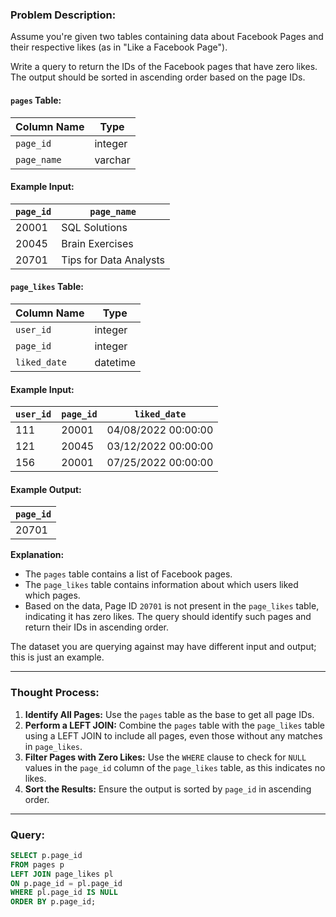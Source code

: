 ### Problem Description:
Assume you're given two tables containing data about Facebook Pages and their respective likes (as in "Like a Facebook Page").

Write a query to return the IDs of the Facebook pages that have zero likes. The output should be sorted in ascending order based on the page IDs.

#### `pages` Table:
| Column Name | Type    |
|-------------|---------|
| `page_id`   | integer |
| `page_name` | varchar |

#### Example Input:
| `page_id` | `page_name`           |
|-----------|-----------------------|
| 20001     | SQL Solutions         |
| 20045     | Brain Exercises       |
| 20701     | Tips for Data Analysts|

#### `page_likes` Table:
| Column Name | Type       |
|-------------|------------|
| `user_id`   | integer    |
| `page_id`   | integer    |
| `liked_date`| datetime   |

#### Example Input:
| `user_id` | `page_id` | `liked_date`          |
|-----------|-----------|-----------------------|
| 111       | 20001     | 04/08/2022 00:00:00  |
| 121       | 20045     | 03/12/2022 00:00:00  |
| 156       | 20001     | 07/25/2022 00:00:00  |

#### Example Output:
| `page_id` |
|-----------|
| 20701     |

**Explanation:**
- The `pages` table contains a list of Facebook pages.
- The `page_likes` table contains information about which users liked which pages.
- Based on the data, Page ID `20701` is not present in the `page_likes` table, indicating it has zero likes. The query should identify such pages and return their IDs in ascending order.

The dataset you are querying against may have different input and output; this is just an example.

---

### Thought Process:
1. **Identify All Pages:** Use the `pages` table as the base to get all page IDs.
2. **Perform a LEFT JOIN:** Combine the `pages` table with the `page_likes` table using a LEFT JOIN to include all pages, even those without any matches in `page_likes`.
3. **Filter Pages with Zero Likes:** Use the `WHERE` clause to check for `NULL` values in the `page_id` column of the `page_likes` table, as this indicates no likes.
4. **Sort the Results:** Ensure the output is sorted by `page_id` in ascending order.

---

### Query:
```sql
SELECT p.page_id 
FROM pages p 
LEFT JOIN page_likes pl 
ON p.page_id = pl.page_id 
WHERE pl.page_id IS NULL 
ORDER BY p.page_id;
